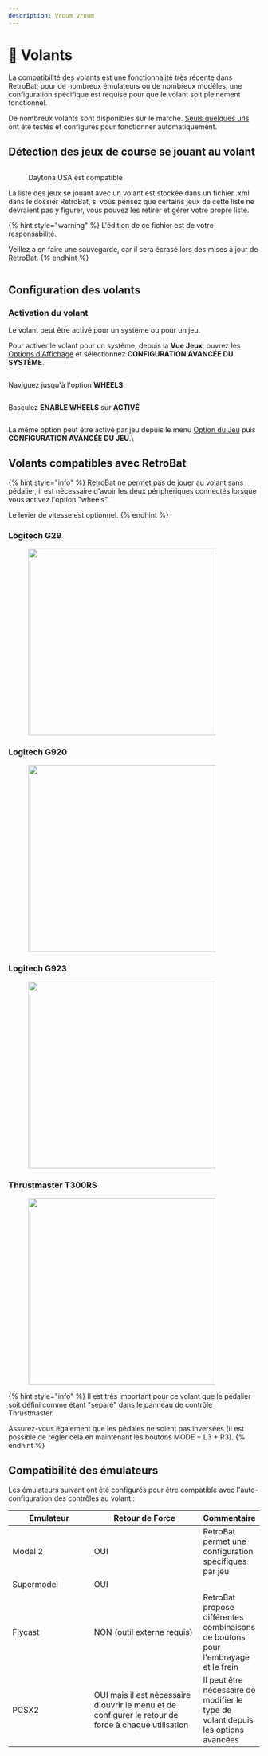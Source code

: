 ```yaml
---
description: Vroum vroum
---
```


# 🛞 Volants

La compatibilité des volants est une fonctionnalité très récente dans RetroBat, pour de nombreux émulateurs ou de nombreux modèles, une configuration spécifique est requise pour que le volant soit pleinement fonctionnel.

De nombreux volants sont disponibles sur le marché. [Seuls quelques uns](volants.md#volants-compatible-avec-retrobat) ont été testés et configurés pour fonctionner automatiquement.

## Détection des jeux de course se jouant au volant

<div align="left">

<figure><img src="https://i.imgur.com/LaVtSwP.png" alt=""><figcaption><p>Daytona USA est compatible</p></figcaption></figure>

</div>

La liste des jeux se jouant avec un volant est stockée dans un fichier .xml dans le dossier RetroBat, si vous pensez que certains jeux de cette liste ne devraient pas y figurer, vous pouvez les retirer et gérer votre propre liste.

{% hint style="warning" %}
L'édition de ce fichier est de votre responsabilité.&#x20;

Veillez a en faire une sauvegarde, car il sera écrasé lors des mises à jour de RetroBat.
{% endhint %}

<div align="left">

<figure><img src="https://i.imgur.com/2wr4B4z.png" alt=""><figcaption></figcaption></figure>

</div>

## Configuration des volants

### Activation du volant

Le volant peut être activé pour un système ou pour un jeu.

Pour activer le volant pour un système, depuis la **Vue Jeux**, ouvrez les [Options d'Affichage](../../navigation/view-options.md) et sélectionnez **CONFIGURATION AVANCÉE DU SYSTÈME**.

<div align="left">

<figure><img src="https://i.imgur.com/ZY07CeL.png" alt=""><figcaption></figcaption></figure>

</div>

Naviguez jusqu'à l'option **WHEELS**

<div align="left">

<figure><img src="https://i.imgur.com/njj5Mgg.png" alt=""><figcaption></figcaption></figure>

</div>

Basculez **ENABLE WHEELS** sur **ACTIVÉ**&#x20;

<div align="left">

<figure><img src="https://i.imgur.com/Si72acl.png" alt=""><figcaption></figcaption></figure>

</div>

La même option peut être activé par jeu depuis le menu [Option du Jeu](../../navigation/game-options.md) puis **CONFIGURATION AVANCÉE DU JEU**.\


## Volants compatibles avec RetroBat

{% hint style="info" %}
RetroBat ne permet pas de jouer au volant sans pédalier, il est nécessaire d'avoir les deux périphériques connectés lorsque vous activez l'option "wheels".

Le levier de vitesse est optionnel.
{% endhint %}

### Logitech G29

<div align="left">

<figure><img src="https://i.imgur.com/KAmr0lK.png" alt="" width="375"><figcaption></figcaption></figure>

</div>

### Logitech G920

<div align="left">

<figure><img src="https://i.imgur.com/tEJuFXl.png" alt="" width="375"><figcaption></figcaption></figure>

</div>

### Logitech G923

<div align="left">

<figure><img src="https://i.imgur.com/TMaOjRK.png" alt="" width="375"><figcaption></figcaption></figure>

</div>

### Thrustmaster T300RS

<div align="left">

<figure><img src="https://i.imgur.com/Aos7B0z.jpeg" alt="" width="375"><figcaption></figcaption></figure>

</div>

{% hint style="info" %}
Il est très important pour ce volant que le pédalier soit défini comme étant "séparé" dans le panneau de contrôle Thrustmaster.

Assurez-vous également que les pédales ne soient pas inversées (il est possible de régler cela en maintenant les boutons MODE + L3 + R3).
{% endhint %}

## Compatibilité des émulateurs

Les émulateurs suivant ont été configurés pour être compatible avec l'auto-configuration des contrôles au volant :

<table><thead><tr><th width="160">Emulateur</th><th width="229">Retour de Force</th><th>Commentaire</th></tr></thead><tbody><tr><td>Model 2</td><td>OUI</td><td>RetroBat permet une configuration spécifiques par jeu</td></tr><tr><td>Supermodel</td><td>OUI</td><td></td></tr><tr><td>Flycast</td><td>NON (outil externe requis)</td><td>RetroBat propose différentes combinaisons de boutons pour l'embrayage et le frein</td></tr><tr><td>PCSX2</td><td>OUI mais il est nécessaire d'ouvrir le menu et de configurer le retour de force à chaque utilisation</td><td>Il peut être nécessaire de modifier le type de volant depuis les options avancées</td></tr></tbody></table>

